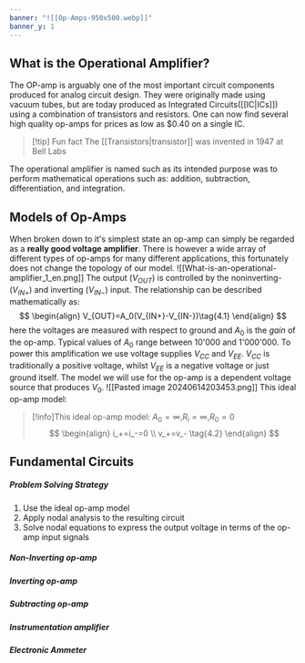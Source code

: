 ```yaml
---
banner: "![[Op-Amps-950x500.webp]]"
banner_y: 1
---
```

## What is the Operational Amplifier?
The OP-amp is arguably one of the most important circuit components produced for analog circuit design. They were originally made using vacuum tubes, but are today produced as Integrated Circuits([[IC|ICs]]) using a combination of transistors and resistors. One can now find several high quality op-amps for prices as low as $0.40 on a single IC.
>[!tip] Fun fact
>The [[Transistors|transistor]] was invented in 1947 at Bell Labs

The operational amplifier is named such as its intended purpose was to perform mathematical operations such as: addition, subtraction, differentiation, and integration. 
## Models of Op-Amps
When broken down to it's simplest state an op-amp can simply be regarded as a **really good voltage amplifier**. There is however a wide array of different types of op-amps for many different applications, this fortunately does not change the topology of our model. 
![[What-is-an-operational-amplifier_1_en.png]]
The output ($V_{OUT}$) is controlled by the noninverting- ($V_{IN+}$) and inverting ($V_{IN-}$) input. The relationship can be described mathematically as:
$$
\begin{align} 
V_{OUT}=A_0(V_{IN+}-V_{IN-})\tag{4.1}
\end{align}
$$
here the voltages are measured with respect to ground and $A_0$ is the *gain* of the op-amp. Typical values of $A_0$ range between 10'000 and 1'000'000. To power this amplification we use voltage supplies $V_{CC}$ and $V_{EE}$. $V_{CC}$ is traditionally a positive voltage, whilst $V_{EE}$
is a negative voltage or just ground itself. 
The model we will use for the op-amp is a dependent voltage source that produces $V_0$. 
![[Pasted image 20240614203453.png]]
This ideal op-amp model:
>[!info]This ideal op-amp model:
>$A_0=\infty$,$R_i=\infty$,$R_0=0$
$$
\begin{align}
i_+=i_-=0 \\
v_+=v_-
\tag{4.2}
\end{align}
$$

## Fundamental Circuits
##### Problem Solving Strategy
1. Use the ideal op-amp model
2. Apply nodal analysis to the resulting circuit
3. Solve nodal equations to express the output voltage in terms of the op-amp input signals
##### Non-Inverting op-amp
##### Inverting op-amp
##### Subtracting op-amp
##### Instrumentation amplifier
##### Electronic Ammeter